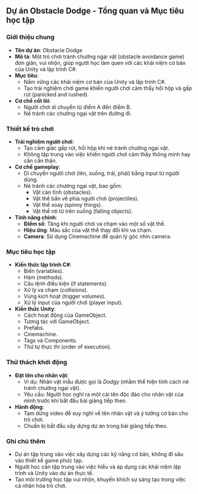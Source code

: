 
## Dự án Obstacle Dodge - Tổng quan và Mục tiêu học tập

### Giới thiệu chung
- **Tên dự án**: Obstacle Dodge
- **Mô tả**: Một trò chơi tránh chướng ngại vật (obstacle avoidance game) đơn giản, vui nhộn, giúp người học làm quen với các khái niệm cơ bản của Unity và lập trình C#.
- **Mục tiêu**:
  - Nắm vững các khái niệm cơ bản của Unity và lập trình C#.
  - Tạo trải nghiệm chơi game khiến người chơi cảm thấy hồi hộp và gấp rút (panicked and rushed).
- **Cơ chế cốt lõi**:
  - Người chơi di chuyển từ điểm A đến điểm B.
  - Né tránh các chướng ngại vật trên đường đi.

### Thiết kế trò chơi
- **Trải nghiệm người chơi**:
  - Tạo cảm giác gấp rút, hồi hộp khi né tránh chướng ngại vật.
  - Không tập trung vào việc khiến người chơi cảm thấy thông minh hay cần cẩn thận.
- **Cơ chế gameplay**:
  - Di chuyển người chơi (lên, xuống, trái, phải) bằng input từ người dùng.
  - Né tránh các chướng ngại vật, bao gồm:
    - Vật cản tĩnh (obstacles).
    - Vật thể bắn về phía người chơi (projectiles).
    - Vật thể xoay (spinny things).
    - Vật thể rơi từ trên xuống (falling objects).
- **Tính năng chính**:
  - **Điểm số**: Tăng khi người chơi va chạm vào một số vật thể.
  - **Hiệu ứng**: Màu sắc của vật thể thay đổi khi va chạm.
  - **Camera**: Sử dụng Cinemachine để quản lý góc nhìn camera.

### Mục tiêu học tập
- **Kiến thức lập trình C#**:
  - Biến (variables).
  - Hàm (methods).
  - Câu lệnh điều kiện (if statements).
  - Xử lý va chạm (collisions).
  - Vùng kích hoạt (trigger volumes).
  - Xử lý input của người chơi (player input).
- **Kiến thức Unity**:
  - Cách hoạt động của GameObject.
  - Tương tác với GameObject.
  - Prefabs.
  - Cinemachine.
  - Tags và Components.
  - Thứ tự thực thi (order of execution).

### Thử thách khởi động
- **Đặt tên cho nhân vật**:
  - Ví dụ: Nhân vật mẫu được gọi là *Dodgy* (nhằm thể hiện tính cách né tránh chướng ngại vật).
  - Yêu cầu: Người học nghĩ ra một cái tên độc đáo cho nhân vật của mình trước khi bắt đầu bài giảng tiếp theo.
- **Hành động**:
  - Tạm dừng video để suy nghĩ về tên nhân vật và ý tưởng cơ bản cho trò chơi.
  - Chuẩn bị bắt đầu xây dựng dự án trong bài giảng tiếp theo.

### Ghi chú thêm
- Dự án tập trung vào việc xây dựng các kỹ năng cơ bản, không đi sâu vào thiết kế game phức tạp.
- Người học cần tập trung vào việc hiểu và áp dụng các khái niệm lập trình và Unity vào dự án thực tế.
- Tạo môi trường học tập vui nhộn, khuyến khích sự sáng tạo trong việc cá nhân hóa trò chơi.
